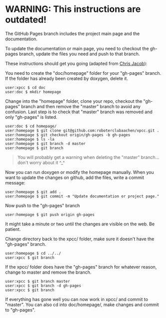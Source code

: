 
WARNING: This instructions are outdated!
========================================


The GitHub Pages branch includes the project main page and the documentation.

To update the documentation or main page, you need to checkout the gh-pages branch, update the files you need and push to that branch.

These instructions should get you going (adapted from [Chris Jacob](https://gist.github.com/825950)):

You need to create the "doc/homepage" folder for your "gh-pages" branch.
If the folder has already been created by doxygen, delete it.

	user:xpcc $ cd doc
	user:doc $ mkdir homepage

Change into the "homepage" folder, clone your repo, checkout the "gh-pages" branch and then remove the "master" branch to avoid any confusion. Last step is to check that "master" branch was removed and only "gh-pages" is listed.

	user:doc $ cd homepage/
	user:homepage $ git clone git@github.com:roboterclubaachen/xpcc.git .
	user:homepage $ git checkout origin/gh-pages -b gh-pages
	user:homepage $ ls -la
	user:homepage $ git branch -d master
	user:homepage $ git branch

> You will probably get a warning when deleting the "master" branch... don't worry about it ^_^

Now you can run doxygen or modify the homepage manually.
When you want to update the changes on github, add the files, write a commit message:

	user:homepage $ git add .
	user:homepage $ git commit -m "Update documentation or project page."

Now push to the "gh-pages" branch

	user:homepage $ git push origin gh-pages

It might take a minute or two until the changes are visible on the web.
Be patient.

Change directory back to the xpcc/ folder, make sure it doesn't have the "gh-pages" branch.

	user:homepage $ cd ../../
	user:xpcc $ git branch

If the xpcc/ folder does have the "gh-pages" branch for whatever reason, change to master and remove the branch.

	user:xpcc $ git branch master
	user:xpcc $ git branch -d gh-pages
	user:xpcc $ git branch

If everything has gone well you can now work in xpcc/ and commit to "master". You can also cd into doc/homepage/, make changes and commit to "gh-pages".
